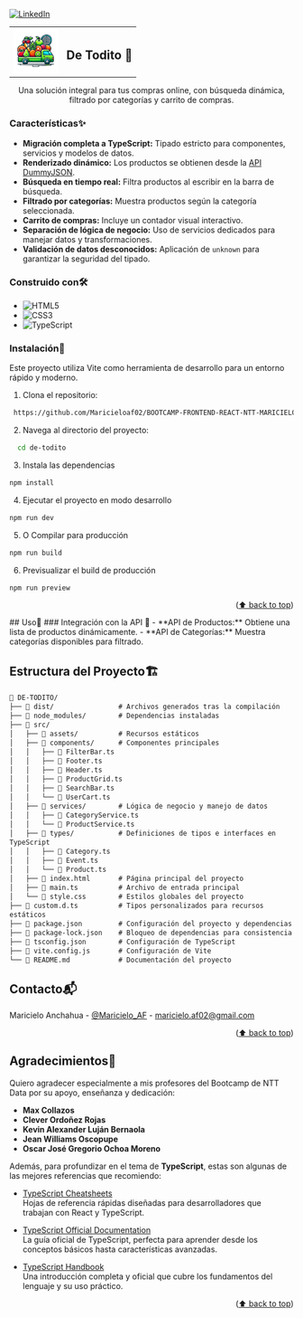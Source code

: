 <a id="readme-top"></a>

[![LinkedIn][linkedin-shield]][linkedin-url]

<!-- PROJECT LOGO -->
<table align="center">
  <tr>
    <td><img src="./DE-TODITO/src/assets/images/logo.png" alt="Logo" width="80" height="80"></td>
    <td><h2>De Todito 🤠</h2></td>
  </tr>
</table>
<p align="center">  
  Una solución integral para tus compras online, con búsqueda dinámica, filtrado por categorías y carrito de compras.
</p>

<!-- ABOUT THE PROJECT -->
### Características✨
- **Migración completa a TypeScript:** Tipado estricto para componentes, servicios y modelos de datos.
- **Renderizado dinámico:** Los productos se obtienen desde la [API DummyJSON](https://dummyjson.com/docs/products#products-all).
- **Búsqueda en tiempo real:** Filtra productos al escribir en la barra de búsqueda.
- **Filtrado por categorías:** Muestra productos según la categoría seleccionada.
- **Carrito de compras:** Incluye un contador visual interactivo.
- **Separación de lógica de negocio:** Uso de servicios dedicados para manejar datos y transformaciones.
- **Validación de datos desconocidos:** Aplicación de `unknown` para garantizar la seguridad del tipado.

### Construido con🛠️
- ![HTML5](https://img.shields.io/badge/HTML5-E34F26?style=for-the-badge&logo=html5&logoColor=white)
- ![CSS3](https://img.shields.io/badge/CSS3-1572B6?style=for-the-badge&logo=css3&logoColor=white)
- ![TypeScript](https://img.shields.io/badge/TypeScript-007ACC?style=for-the-badge&logo=typescript&logoColor=white)

### Instalación🧰
Este proyecto utiliza Vite como herramienta de desarrollo para un entorno rápido y moderno.
1. Clona el repositorio:
  ```bash
   https://github.com/Maricieloaf02/BOOTCAMP-FRONTEND-REACT-NTT-MARICIELO-AF.git
  ```
2. Navega al directorio del proyecto:
  ```bash
    cd de-todito
  ```
3. Instala las dependencias
  ```sh
  npm install
  ```
4. Ejecutar el proyecto en modo desarrollo
  ```sh
  npm run dev
  ```
5. O Compilar para producción
  ```sh
  npm run build
  ```
6. Previsualizar el build de producción
  ```sh
  npm run preview
  ```
<p align="right">(<a href="#readme-top">⬆️ back to top</a>)</p>
## Uso🛒
### Integración con la API 🔗
- **API de Productos:** Obtiene una lista de productos dinámicamente.
- **API de Categorías:** Muestra categorías disponibles para filtrado.

## Estructura del Proyecto🏗️
```
📂 DE-TODITO/
├── 📂 dist/                # Archivos generados tras la compilación
├── 📂 node_modules/        # Dependencias instaladas
├── 📂 src/                 
│   ├── 📂 assets/          # Recursos estáticos
│   ├── 📂 components/      # Componentes principales
│   │   ├── 📝 FilterBar.ts
│   │   ├── 📝 Footer.ts
│   │   ├── 📝 Header.ts
│   │   ├── 📝 ProductGrid.ts
│   │   ├── 📝 SearchBar.ts
│   │   └── 📝 UserCart.ts
│   ├── 📂 services/        # Lógica de negocio y manejo de datos
│   │   ├── 📝 CategoryService.ts
│   │   └── 📝 ProductService.ts
│   ├── 📂 types/           # Definiciones de tipos e interfaces en TypeScript
│   │   ├── 📝 Category.ts
│   │   ├── 📝 Event.ts
│   │   └── 📝 Product.ts
│   ├── 📝 index.html       # Página principal del proyecto
│   ├── 📝 main.ts          # Archivo de entrada principal
│   └── 🎨 style.css        # Estilos globales del proyecto
├── 📝 custom.d.ts          # Tipos personalizados para recursos estáticos
├── 📝 package.json         # Configuración del proyecto y dependencias
├── 📝 package-lock.json    # Bloqueo de dependencias para consistencia
├── 📝 tsconfig.json        # Configuración de TypeScript
├── 📝 vite.config.js       # Configuración de Vite
└── 📝 README.md            # Documentación del proyecto
```
<!-- CONTACT -->

## Contacto📬

Maricielo Anchahua - [@Maricielo_AF](https://www.linkedin.com/in/maricielo-anchahua/) - maricielo.af02@gmail.com
<p align="right">(<a href="#readme-top">⬆️ back to top</a>)</p>

## Agradecimientos🙏
Quiero agradecer especialmente a mis profesores del Bootcamp de NTT Data por su apoyo, enseñanza y dedicación:

- **Max Collazos**
- **Clever Ordoñez Rojas**
- **Kevin Alexander Luján Bernaola**
- **Jean Williams Oscopupe**
- **Oscar José Gregorio Ochoa Moreno**

Además, para profundizar en el tema de **TypeScript**, estas son algunas de las mejores referencias que recomiendo:
- [TypeScript Cheatsheets](https://typescript-cheatsheets.io/)  
  Hojas de referencia rápidas diseñadas para desarrolladores que trabajan con React y TypeScript.

- [TypeScript Official Documentation](https://www.typescriptlang.org/docs/)  
  La guía oficial de TypeScript, perfecta para aprender desde los conceptos básicos hasta características avanzadas.

- [TypeScript Handbook](https://www.typescriptlang.org/docs/handbook/intro.html)  
  Una introducción completa y oficial que cubre los fundamentos del lenguaje y su uso práctico.
<p align="right">(<a href="#readme-top">⬆️ back to top</a>)</p>


<!-- MARKDOWN LINKS & IMAGES -->
[license-url]: https://github.com/othneildrew/Best-README-Template/blob/master/LICENSE.txt
[linkedin-shield]: https://img.shields.io/badge/-LinkedIn-black.svg?style=for-the-badge&logo=linkedin&colorB=555
[linkedin-url]: https://www.linkedin.com/in/maricielo-anchahua/
